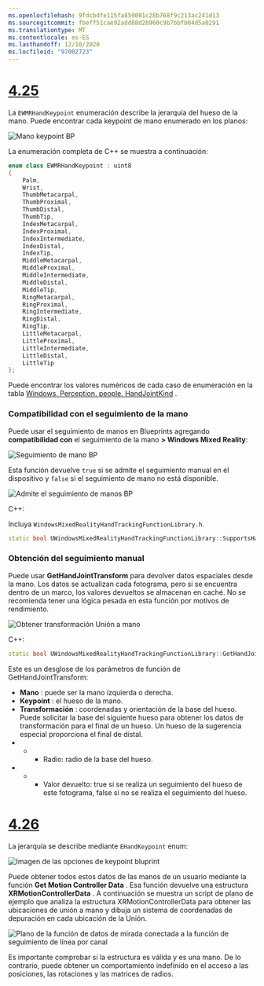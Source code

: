 ```yaml
---
ms.openlocfilehash: 9fdcbdfe115fa859081c28b768f9c213ac241d13
ms.sourcegitcommit: fbeff51cae92add88d2b960c9b7bbfb04d5a0291
ms.translationtype: MT
ms.contentlocale: es-ES
ms.lasthandoff: 12/10/2020
ms.locfileid: "97002723"
---
```

# <a name="425"></a>[4.25](#tab/425)

La `EWMRHandKeypoint` enumeración describe la jerarquía del hueso de la mano. Puede encontrar cada keypoint de mano enumerado en los planos:

![Mano keypoint BP](../images/hand-keypoint-bp.png)

La enumeración completa de C++ se muestra a continuación:
```cpp
enum class EWMRHandKeypoint : uint8
{
    Palm,
    Wrist,
    ThumbMetacarpal,
    ThumbProximal,
    ThumbDistal,
    ThumbTip,
    IndexMetacarpal,
    IndexProximal,
    IndexIntermediate,
    IndexDistal,
    IndexTip,
    MiddleMetacarpal,
    MiddleProximal,
    MiddleIntermediate,
    MiddleDistal,
    MiddleTip,
    RingMetacarpal,
    RingProximal,
    RingIntermediate,
    RingDistal,
    RingTip,
    LittleMetacarpal,
    LittleProximal,
    LittleIntermediate,
    LittleDistal,
    LittleTip
};
```

Puede encontrar los valores numéricos de cada caso de enumeración en la tabla [Windows. Perception. people. HandJointKind](https://docs.microsoft.com/uwp/api/windows.perception.people.handjointkind) .

### <a name="supporting-hand-tracking"></a>Compatibilidad con el seguimiento de la mano

Puede usar el seguimiento de manos en Blueprints agregando **compatibilidad con** el seguimiento de la mano **> Windows Mixed Reality**:

![Seguimiento de mano BP](../images/unreal/hand-tracking-bp.png)

Esta función devuelve `true` si se admite el seguimiento manual en el dispositivo y `false` si el seguimiento de mano no está disponible.

![Admite el seguimiento de manos BP](../images/unreal/supports-hand-tracking-bp.png)

C++:

Incluya `WindowsMixedRealityHandTrackingFunctionLibrary.h`.

```cpp
static bool UWindowsMixedRealityHandTrackingFunctionLibrary::SupportsHandTracking()
```

### <a name="getting-hand-tracking"></a>Obtención del seguimiento manual

Puede usar **GetHandJointTransform** para devolver datos espaciales desde la mano. Los datos se actualizan cada fotograma, pero si se encuentra dentro de un marco, los valores devueltos se almacenan en caché. No se recomienda tener una lógica pesada en esta función por motivos de rendimiento.

![Obtener transformación Unión a mano](../images/unreal/get-hand-joint-transform.png)

C++:
```cpp
static bool UWindowsMixedRealityHandTrackingFunctionLibrary::GetHandJointTransform(EControllerHand Hand, EWMRHandKeypoint Keypoint, FTransform& OutTransform, float& OutRadius)
```

Este es un desglose de los parámetros de función de GetHandJointTransform:

* **Mano** : puede ser la mano izquierda o derecha.
* **Keypoint** : el hueso de la mano.
* **Transformación** : coordenadas y orientación de la base del hueso. Puede solicitar la base del siguiente hueso para obtener los datos de transformación para el final de un hueso. Un hueso de la sugerencia especial proporciona el final de distal.
* * * Radio: radio de la base del hueso.
* * * Valor devuelto: true si se realiza un seguimiento del hueso de este fotograma, false si no se realiza el seguimiento del hueso.


# <a name="426"></a>[4.26](#tab/426)

La jerarquía se describe mediante `EHandKeypoint` enum:

![Imagen de las opciones de keypoint bluprint](../images/hand-keypoint-bp.png)

Puede obtener todos estos datos de las manos de un usuario mediante la función **Get Motion Controller Data** . Esa función devuelve una estructura **XRMotionControllerData** . A continuación se muestra un script de plano de ejemplo que analiza la estructura XRMotionControllerData para obtener las ubicaciones de unión a mano y dibuja un sistema de coordenadas de depuración en cada ubicación de la Unión.

![Plano de la función de datos de mirada conectada a la función de seguimiento de línea por canal](../images/unreal-hand-tracking-img-03.png)

Es importante comprobar si la estructura es válida y es una mano. De lo contrario, puede obtener un comportamiento indefinido en el acceso a las posiciones, las rotaciones y las matrices de radios.
